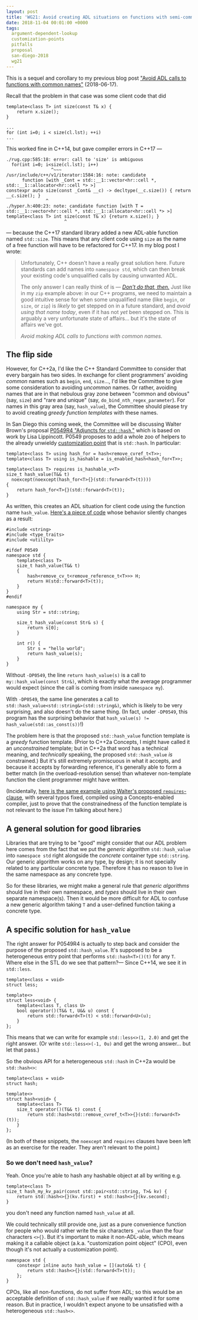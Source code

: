 ```yaml
---
layout: post
title: 'WG21: Avoid creating ADL situations on functions with semi-common names'
date: 2018-11-04 00:01:00 +0000
tags:
  argument-dependent-lookup
  customization-points
  pitfalls
  proposal
  san-diego-2018
  wg21
---
```


This is a sequel and corollary to my previous blog post ["Avoid ADL calls to functions
with common names"](/blog/2018/06/17/std-size) (2018-06-17).

Recall that the problem in that case was some client code that did

    template<class T> int size(const T& x) {
        return x.size();
    }

    ...
    for (int i=0; i < size(cl.lst); ++i)
    ...

This worked fine in C++14, but gave compiler errors in C++17 —

    ./rug.cpp:585:18: error: call to 'size' is ambiguous
      for(int i=0; i<size(cl.lst); i++)
                     ^~~~
    /usr/include/c++/v1/iterator:1584:16: note: candidate
          function [with _Cont = std::__1::vector<hr::cell *, std::__1::allocator<hr::cell *> >]
    constexpr auto size(const _Cont& __c) -> decltype(__c.size()) { return __c.size(); }
                   ^
    ./hyper.h:400:23: note: candidate function [with T = std::__1::vector<hr::cell *, std::__1::allocator<hr::cell *> >]
    template<class T> int size(const T& x) {return x.size(); }
                          ^

— because the C++17 standard library added a new ADL-able function named `std::size`.
This means that any client code using `size` as the name of a free function will have
to be refactored for C++17. In my blog post I wrote:

> Unfortunately, C++ doesn't have a really great solution here. Future standards can add
> names into `namespace std`, which can then break your existing code's unqualified calls
> by causing unwanted ADL.
>
> The only answer I can really think of is — [*Don't do that, then.*](https://www.youtube.com/watch?v=ri3aL8At44I&t=1m25s)
> Just like in my `zip` example above: in our C++ programs, we need to maintain a good
> intuitive sense for when some unqualified name (like `begin`, or `size`, or `zip`)
> is *likely* to get stepped on in a future standard, and *avoid using that name today*,
> even if it has not *yet* been stepped on.
> This is arguably a very unfortunate state of affairs... but it's the state of affairs
> we've got.
>
> *Avoid making ADL calls to functions with common names.*


## The flip side

However, for C++2a, I'd like the C++ Standard Committee to consider that every bargain
has two sides. In exchange for client programmers' avoiding _common_ names such as
`begin`, `end`, `size`..., I'd like the Committee to give some consideration to avoiding
_uncommon_ names. Or rather, avoiding names that are in that nebulous gray zone between
"common and obvious" (say, `size`) and "rare and unique" (say, `do_bind_nth_regex_parameter`).
For names in this gray area (say, `hash_value`), the Committee should please try to avoid
creating _greedy function templates_ with these names.

In San Diego this coming week, the Committee will be discussing Walter Brown's
proposal [P0549R4 "Adjuncts for `std::hash`,"](http://www.open-std.org/jtc1/sc22/wg21/docs/papers/2018/p0549r4.pdf)
which is based on work by Lisa Lippincott. P0549 proposes to add a whole zoo of helpers
to the already unwieldy [customization point](/blog/2018/03/19/customization-points-for-functions)
that is `std::hash`. In particular:

    template<class T> using hash_for = hash<remove_cvref_t<T>>;
    template<class T> using is_hashable = is_enabled_hash<hash_for<T>>;

    template<class T> requires is_hashable_v<T>
    size_t hash_value(T&& t)
      noexcept(noexcept(hash_for<T>{}(std::forward<T>(t))))
    {
        return hash_for<T>{}(std::forward<T>(t));
    }

As written, this creates an ADL situation for client code using the function name `hash_value`.
[Here's a piece of code](https://godbolt.org/z/dqhyN4) whose behavior silently changes as a result:

    #include <string>
    #include <type_traits>
    #include <utility>

    #ifdef P0549
    namespace std {
        template<class T>
        size_t hash_value(T&& t)
        {
            hash<remove_cv_t<remove_reference_t<T>>> H;
            return H(std::forward<T>(t));
        }
    }
    #endif

    namespace my {
        using Str = std::string;

        size_t hash_value(const Str& s) {
            return s[0];
        }

        int r() {
            Str s = "hello world";
            return hash_value(s);
        }
    }

Without `-DP0549`, the line `return hash_value(s)` is a call to `my::hash_value(const Str&)`,
which is exactly what the average programmer would expect (since the call is coming from inside
`namespace my`).

With `-DP0549`, the same line generates a call to `std::hash_value<std::string&>(std::string&)`,
which is likely to be very surprising, and also doesn't do the same thing. (In fact,
under `-DP0549`, this program has the surprising behavior that `hash_value(s) != hash_value(std::as_const(s))`!)

The problem here is that the proposed `std::hash_value` function template is a _greedy_ function
template. (Prior to C++2a Concepts, I might have called it an _unconstrained_ template; but in C++2a
that word has a technical meaning, and _technically_ speaking, the proposed `std::hash_value`
_is_ constrained.) But it's still extremely promiscuous in what it accepts, and because it accepts
by forwarding reference, it's generally able to form a better match (in the overload-resolution
sense) than whatever non-template function the client programmer might have written.

(Incidentally, [here is the same example using Walter's proposed `requires`-clause](https://godbolt.org/z/VEGNqP),
with several typos fixed, compiled using a Concepts-enabled compiler, just to prove that the
constrainedness of the function template is not relevant to the issue I'm talking about here.)


## A general solution for good libraries

Libraries that are trying to be "good" might consider that our ADL problem here comes from the fact
that we put the _generic_ algorithm `std::hash_value` into `namespace std` right alongside the
_concrete_ container type `std::string`. Our generic algorithm works on any type, by design; it is
not specially related to any particular concrete type. Therefore it has no reason to live in the
same namespace as any concrete type.

So for these libraries, we might make a general rule that _generic algorithms_ should live in their
own namespace, and _types_ should live in their own separate namespace(s). Then it would be more difficult
for ADL to confuse a new generic algorithm taking `T` and a user-defined function taking a concrete type.


## A specific solution for `hash_value`

The right answer for P0549R4 is actually to step back and consider the purpose of the proposed
`std::hash_value`. It's supposed to be a heterogeneous entry point that performs `std::hash<T>()(t)`
for any `T`. Where else in the STL do we see that pattern?— Since C++14, we see it in `std::less`.

    template<class = void>
    struct less;

    template<>
    struct less<void> {
        template<class T, class U>
        bool operator()(T&& t, U&& u) const {
            return std::forward<T>(t) < std::forward<U>(u);
        }
    };

This means that we can write for example `std::less<>(1, 2.0)` and get the right answer.
(Or write `std::less<>(-1, 0u)` and get the wrong answer... but let that pass.)

So the obvious API for a heterogeneous `std::hash` in C++2a would be `std::hash<>`:

    template<class = void>
    struct hash;

    template<>
    struct hash<void> {
        template<class T>
        size_t operator()(T&& t) const {
            return std::hash<std::remove_cvref_t<T>>{}(std::forward<T>(t));
        }
    };

(In both of these snippets, the `noexcept` and `requires` clauses have been left
as an exercise for the reader. They aren't relevant to the point.)


### So we don't need `hash_value`?

Yeah. Once you're able to hash any hashable object at all by writing e.g.

    template<class T>
    size_t hash_my_kv_pair(const std::pair<std::string, T>& kv) {
        return std::hash<>{}(kv.first) + std::hash<>{}(kv.second);
    }

you don't need any function named `hash_value` at all.

We could technically still provide one, just as a pure convenience function
for people who would rather write the six characters `_value` than the four characters
`<>{}`. But it's important to make it non-ADL-able, which means making it a callable object
(a.k.a. "customization point object" (CPO), even though it's not actually a customization point).

    namespace std {
        constexpr inline auto hash_value = [](auto&& t) {
            return std::hash<>{}(std::forward<T>(t));
        };
    }

CPOs, like all non-functions, do not suffer from ADL; so this would be an acceptable
definition of `std::hash_value` if we really wanted it for some reason. But in practice,
I wouldn't expect anyone to be unsatisfied with a heterogeneous `std::hash<>`.
